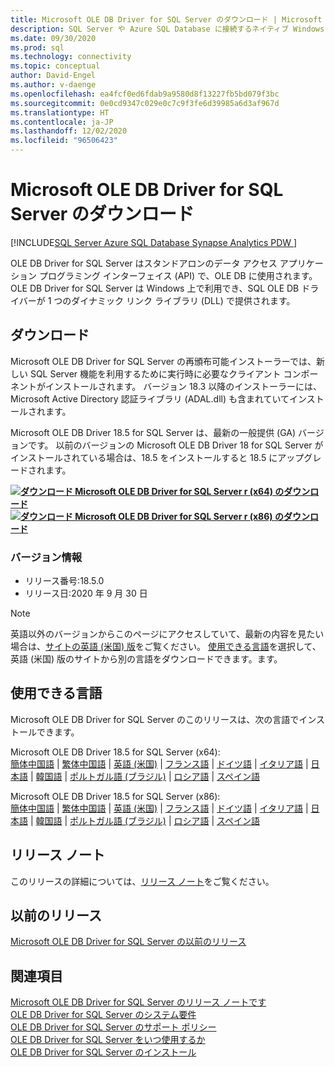 ```yaml
---
title: Microsoft OLE DB Driver for SQL Server のダウンロード | Microsoft Docs
description: SQL Server や Azure SQL Database に接続するネイティブ Windows アプリケーションを開発するには、Microsoft OLE DB Driver for SQL Server をダウンロードします。
ms.date: 09/30/2020
ms.prod: sql
ms.technology: connectivity
ms.topic: conceptual
author: David-Engel
ms.author: v-daenge
ms.openlocfilehash: ea4fcf0ed6fdab9a9580d8f13227fb5bd079f3bc
ms.sourcegitcommit: 0e0cd9347c029e0c7c9f3fe6d39985a6d3af967d
ms.translationtype: HT
ms.contentlocale: ja-JP
ms.lasthandoff: 12/02/2020
ms.locfileid: "96506423"
---
```

# <a name="download-microsoft-ole-db-driver-for-sql-server"></a>Microsoft OLE DB Driver for SQL Server のダウンロード

[!INCLUDE[SQL Server Azure SQL Database Synapse Analytics PDW ](../../includes/applies-to-version/sql-asdb-asdbmi-asa-pdw.md)]

OLE DB Driver for SQL Server はスタンドアロンのデータ アクセス アプリケーション プログラミング インターフェイス (API) で、OLE DB に使用されます。 OLE DB Driver for SQL Server は Windows 上で利用でき、SQL OLE DB ドライバーが 1 つのダイナミック リンク ライブラリ (DLL) で提供されます。

## <a name="download"></a>ダウンロード

Microsoft OLE DB Driver for SQL Server の再頒布可能インストーラーでは、新しい SQL Server 機能を利用するために実行時に必要なクライアント コンポーネントがインストールされます。 バージョン 18.3 以降のインストーラーには、Microsoft Active Directory 認証ライブラリ (ADAL.dll) も含まれていてインストールされます。

Microsoft OLE DB Driver 18.5 for SQL Server は、最新の一般提供 (GA) バージョンです。 以前のバージョンの Microsoft OLE DB Driver 18 for SQL Server がインストールされている場合は、18.5 をインストールすると 18.5 にアップグレードされます。

**[![ダウンロード](../../ssms/media/download-icon.png) Microsoft OLE DB Driver for SQL Server r (x64) のダウンロード](https://go.microsoft.com/fwlink/?linkid=2135577)**  
**[![ダウンロード](../../ssms/media/download-icon.png) Microsoft OLE DB Driver for SQL Server r (x86) のダウンロード](https://go.microsoft.com/fwlink/?linkid=2135722)**  

### <a name="version-information"></a>バージョン情報

- リリース番号:18.5.0
- リリース日:2020 年 9 月 30 日

> [!Note]
> 英語以外のバージョンからこのページにアクセスしていて、最新の内容を見たい場合は、[サイトの英語 (米国) 版]()をご覧ください。 [使用できる言語](#available-languages)を選択して、英語 (米国) 版のサイトから別の言語をダウンロードできます。ます。

## <a name="available-languages"></a>使用できる言語

Microsoft OLE DB Driver for SQL Server のこのリリースは、次の言語でインストールできます。

Microsoft OLE DB Driver 18.5 for SQL Server (x64):  
[簡体中国語](https://go.microsoft.com/fwlink/?linkid=2135577&clcid=0x804) | [繁体中国語](https://go.microsoft.com/fwlink/?linkid=2135577&clcid=0x404) | [英語 (米国)](https://go.microsoft.com/fwlink/?linkid=2135577&clcid=0x409) | [フランス語](https://go.microsoft.com/fwlink/?linkid=2135577&clcid=0x40c) | [ドイツ語](https://go.microsoft.com/fwlink/?linkid=2135577&clcid=0x407) | [イタリア語](https://go.microsoft.com/fwlink/?linkid=2135577&clcid=0x410) | [日本語](https://go.microsoft.com/fwlink/?linkid=2135577&clcid=0x411) | [韓国語](https://go.microsoft.com/fwlink/?linkid=2135577&clcid=0x412) | [ポルトガル語 (ブラジル)](https://go.microsoft.com/fwlink/?linkid=2135577&clcid=0x416) | [ロシア語](https://go.microsoft.com/fwlink/?linkid=2135577&clcid=0x419) | [スペイン語](https://go.microsoft.com/fwlink/?linkid=2135577&clcid=0x40a)

Microsoft OLE DB Driver 18.5 for SQL Server (x86):  
[簡体中国語](https://go.microsoft.com/fwlink/?linkid=2135722&clcid=0x804) | [繁体中国語](https://go.microsoft.com/fwlink/?linkid=2135722&clcid=0x404) | [英語 (米国)](https://go.microsoft.com/fwlink/?linkid=2135722&clcid=0x409) | [フランス語](https://go.microsoft.com/fwlink/?linkid=2135722&clcid=0x40c) | [ドイツ語](https://go.microsoft.com/fwlink/?linkid=2135722&clcid=0x407) | [イタリア語](https://go.microsoft.com/fwlink/?linkid=2135722&clcid=0x410) | [日本語](https://go.microsoft.com/fwlink/?linkid=2135722&clcid=0x411) | [韓国語](https://go.microsoft.com/fwlink/?linkid=2135722&clcid=0x412) | [ポルトガル語 (ブラジル)](https://go.microsoft.com/fwlink/?linkid=2135722&clcid=0x416) | [ロシア語](https://go.microsoft.com/fwlink/?linkid=2135722&clcid=0x419) | [スペイン語](https://go.microsoft.com/fwlink/?linkid=2135722&clcid=0x40a)

## <a name="release-notes"></a>リリース ノート

このリリースの詳細については、[リリース ノート](release-notes-for-oledb-driver-for-sql-server.md)をご覧ください。

## <a name="previous-releases"></a>以前のリリース

[Microsoft OLE DB Driver for SQL Server の以前のリリース](release-notes-for-oledb-driver-for-sql-server.md#previous-releases)

## <a name="see-also"></a>関連項目

[Microsoft OLE DB Driver for SQL Server のリリース ノートです](release-notes-for-oledb-driver-for-sql-server.md)  
[OLE DB Driver for SQL Server のシステム要件](system-requirements-for-oledb-driver-for-sql-server.md)  
[OLE DB Driver for SQL Server のサポート ポリシー](applications\support-policies-for-oledb-driver-for-sql-server.md)  
[OLE DB Driver for SQL Server をいつ使用するか](when-to-use-oledb-driver-for-sql-server.md)  
[OLE DB Driver for SQL Server のインストール](applications/installing-oledb-driver-for-sql-server.md)